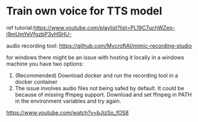 # Train own voice for TTS model

ref tutorial:<https://www.youtube.com/playlist?list=PL19C7uchWZeo-j9mUmYeVfgzbP3vHSHU->

audio recording tool: <https://github.com/MycroftAI/mimic-recording-studio>

for windows there might be an issue with hosting it locally in a windows machine you have two options:

1. (Recommended) Download docker and run the recording tool in a docker container
2. The issue involves audio files not being safed by default. It could be because of missing ffmpeg support. Download and set ffmpeg in PATH in the environment variables and try again.

https://www.youtube.com/watch?v=bJjzSo_fOS8